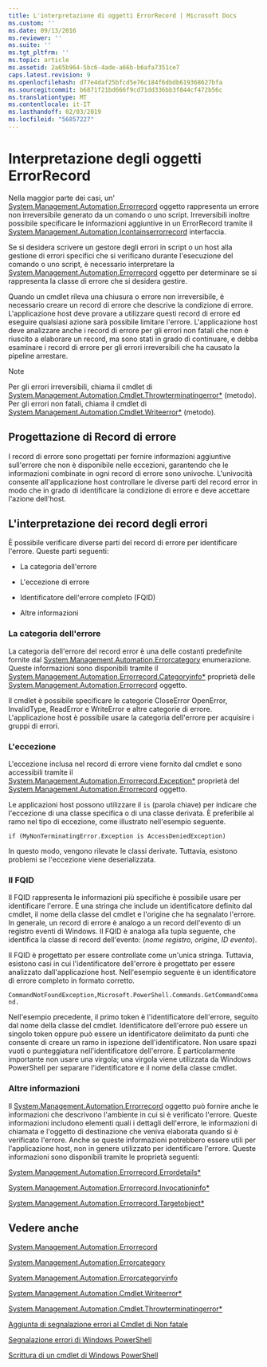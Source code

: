 ```yaml
---
title: L'interpretazione di oggetti ErrorRecord | Microsoft Docs
ms.custom: ''
ms.date: 09/13/2016
ms.reviewer: ''
ms.suite: ''
ms.tgt_pltfrm: ''
ms.topic: article
ms.assetid: 2a65b964-5bc6-4ade-a66b-b6afa7351ce7
caps.latest.revision: 9
ms.openlocfilehash: d77e4daf25bfcd5e76c184f6dbdb619368627bfa
ms.sourcegitcommit: b6871f21bd666f9cd71dd336bb3f844cf472b56c
ms.translationtype: MT
ms.contentlocale: it-IT
ms.lasthandoff: 02/03/2019
ms.locfileid: "56857227"
---
```

# <a name="interpreting-errorrecord-objects"></a>Interpretazione degli oggetti ErrorRecord

Nella maggior parte dei casi, un' [System.Management.Automation.Errorrecord](/dotnet/api/System.Management.Automation.ErrorRecord) oggetto rappresenta un errore non irreversibile generato da un comando o uno script. Irreversibili inoltre possibile specificare le informazioni aggiuntive in un ErrorRecord tramite il [System.Management.Automation.Icontainserrorrecord](/dotnet/api/System.Management.Automation.IContainsErrorRecord) interfaccia.

Se si desidera scrivere un gestore degli errori in script o un host alla gestione di errori specifici che si verificano durante l'esecuzione del comando o uno script, è necessario interpretare la [System.Management.Automation.Errorrecord](/dotnet/api/System.Management.Automation.ErrorRecord) oggetto per determinare se si rappresenta la classe di errore che si desidera gestire.

Quando un cmdlet rileva una chiusura o errore non irreversibile, è necessario creare un record di errore che descrive la condizione di errore. L'applicazione host deve provare a utilizzare questi record di errore ed eseguire qualsiasi azione sarà possibile limitare l'errore. L'applicazione host deve analizzare anche i record di errore per gli errori non fatali che non è riuscito a elaborare un record, ma sono stati in grado di continuare, e debba esaminare i record di errore per gli errori irreversibili che ha causato la pipeline arrestare.

> [!NOTE]
> Per gli errori irreversibili, chiama il cmdlet di [System.Management.Automation.Cmdlet.Throwterminatingerror*](/dotnet/api/System.Management.Automation.Cmdlet.ThrowTerminatingError) (metodo). Per gli errori non fatali, chiama il cmdlet di [System.Management.Automation.Cmdlet.Writeerror*](/dotnet/api/System.Management.Automation.Cmdlet.WriteError) (metodo).

## <a name="error-record-design"></a>Progettazione di Record di errore

I record di errore sono progettati per fornire informazioni aggiuntive sull'errore che non è disponibile nelle eccezioni, garantendo che le informazioni combinate in ogni record di errore sono univoche. L'univocità consente all'applicazione host controllare le diverse parti del record error in modo che in grado di identificare la condizione di errore e deve accettare l'azione dell'host.

## <a name="interpreting-error-records"></a>L'interpretazione dei record degli errori

È possibile verificare diverse parti del record di errore per identificare l'errore. Queste parti seguenti:

- La categoria dell'errore

- L'eccezione di errore

- Identificatore dell'errore completo (FQID)

- Altre informazioni

### <a name="the-error-category"></a>La categoria dell'errore

La categoria dell'errore del record error è una delle costanti predefinite fornite dal [System.Management.Automation.Errorcategory](/dotnet/api/System.Management.Automation.ErrorCategory) enumerazione. Queste informazioni sono disponibili tramite il [System.Management.Automation.Errorrecord.Categoryinfo*](/dotnet/api/System.Management.Automation.ErrorRecord.CategoryInfo) proprietà delle [System.Management.Automation.Errorrecord](/dotnet/api/System.Management.Automation.ErrorRecord) oggetto.

Il cmdlet è possibile specificare le categorie CloseError OpenError, InvalidType, ReadError e WriteError e altre categorie di errore. L'applicazione host è possibile usare la categoria dell'errore per acquisire i gruppi di errori.

### <a name="the-exception"></a>L'eccezione

L'eccezione inclusa nel record di errore viene fornito dal cmdlet e sono accessibili tramite il [System.Management.Automation.Errorrecord.Exception*](/dotnet/api/System.Management.Automation.ErrorRecord.Exception) proprietà del [ System.Management.Automation.Errorrecord](/dotnet/api/System.Management.Automation.ErrorRecord) oggetto.

Le applicazioni host possono utilizzare il `is` (parola chiave) per indicare che l'eccezione di una classe specifica o di una classe derivata. È preferibile al ramo nel tipo di eccezione, come illustrato nell'esempio seguente.

`if (MyNonTerminatingError.Exception is AccessDeniedException)`

In questo modo, vengono rilevate le classi derivate. Tuttavia, esistono problemi se l'eccezione viene deserializzata.

### <a name="the-fqid"></a>Il FQID

Il FQID rappresenta le informazioni più specifiche è possibile usare per identificare l'errore. È una stringa che include un identificatore definito dal cmdlet, il nome della classe del cmdlet e l'origine che ha segnalato l'errore. In generale, un record di errore è analogo a un record dell'evento di un registro eventi di Windows. Il FQID è analoga alla tupla seguente, che identifica la classe di record dell'evento: (*nome registro*, *origine*, *ID evento*).

Il FQID è progettato per essere controllate come un'unica stringa. Tuttavia, esistono casi in cui l'identificatore dell'errore è progettato per essere analizzato dall'applicazione host. Nell'esempio seguente è un identificatore di errore completo in formato corretto.

`CommandNotFoundException,Microsoft.PowerShell.Commands.GetCommandCommand.`

Nell'esempio precedente, il primo token è l'identificatore dell'errore, seguito dal nome della classe del cmdlet. Identificatore dell'errore può essere un singolo token oppure può essere un identificatore delimitato da punti che consente di creare un ramo in ispezione dell'identificatore. Non usare spazi vuoti o punteggiatura nell'identificatore dell'errore. È particolarmente importante non usare una virgola; una virgola viene utilizzata da Windows PowerShell per separare l'identificatore e il nome della classe cmdlet.

### <a name="other-information"></a>Altre informazioni

Il [System.Management.Automation.Errorrecord](/dotnet/api/System.Management.Automation.ErrorRecord) oggetto può fornire anche le informazioni che descrivono l'ambiente in cui si è verificato l'errore. Queste informazioni includono elementi quali i dettagli dell'errore, le informazioni di chiamata e l'oggetto di destinazione che veniva elaborata quando si è verificato l'errore. Anche se queste informazioni potrebbero essere utili per l'applicazione host, non in genere utilizzato per identificare l'errore. Queste informazioni sono disponibili tramite le proprietà seguenti:

[System.Management.Automation.Errorrecord.Errordetails*](/dotnet/api/System.Management.Automation.ErrorRecord.ErrorDetails)

[System.Management.Automation.Errorrecord.Invocationinfo*](/dotnet/api/System.Management.Automation.ErrorRecord.InvocationInfo)

[System.Management.Automation.Errorrecord.Targetobject*](/dotnet/api/System.Management.Automation.ErrorRecord.TargetObject)

## <a name="see-also"></a>Vedere anche

[System.Management.Automation.Errorrecord](/dotnet/api/System.Management.Automation.ErrorRecord)

[System.Management.Automation.Errorcategory](/dotnet/api/System.Management.Automation.ErrorCategory)

[System.Management.Automation.Errorcategoryinfo](/dotnet/api/System.Management.Automation.ErrorCategoryInfo)

[System.Management.Automation.Cmdlet.Writeerror*](/dotnet/api/System.Management.Automation.Cmdlet.WriteError)

[System.Management.Automation.Cmdlet.Throwterminatingerror*](/dotnet/api/System.Management.Automation.Cmdlet.ThrowTerminatingError)

[Aggiunta di segnalazione errori al Cmdlet di Non fatale](./adding-non-terminating-error-reporting-to-your-cmdlet.md)

[Segnalazione errori di Windows PowerShell](./error-reporting-concepts.md)

[Scrittura di un cmdlet di Windows PowerShell](./writing-a-windows-powershell-cmdlet.md)
